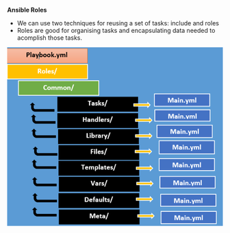 **Ansible Roles**

- We can use two techniques for reusing a set of tasks: include and roles
- Roles are good for organising tasks and encapsulating data needed to acomplish those tasks.

![Alt-text](https://github.com/herrry107/ansible/blob/main/images/ansible-roles.png)


